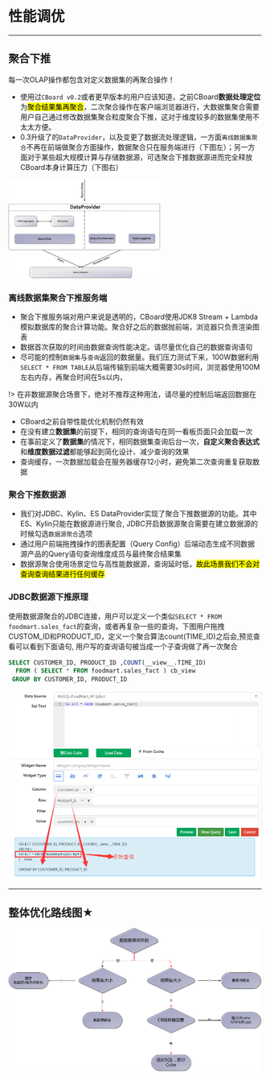 # 性能调优
---
## 聚合下推
<div class="bs-callout bs-callout-info" id="callout-focus-demo">
    <p>每一次OLAP操作都包含对定义数据集的再聚合操作！</p>
</div>

* 使用过`CBoard v0.2`或者更早版本的用户应该知道，之前CBoard**数据处理定位**为<mark>聚合结果集再聚合</mark>，二次聚合操作在客户端浏览器进行，大数据集聚合需要用户自己通过修改数据集聚合粒度聚合下推，这对于维度较多的数据集使用不太太方便。
* 0.3升级了的`DataProvider`，以及变更了数据流处理逻辑，一方面`离线数据集聚合`不再在前端做聚合方面操作，数据聚合只在服务端进行（下图左）；另一方面对于某些超大规模计算与存储数据源，可选聚合下推数据源进而完全释放CBoard本身计算压力（下图右）

<div class="t-alien-center">
    <img src="../../assets/push-agg-down.png" style="width: 60%;"/>
</div>

### 离线数据集聚合下推服务端

* 聚合下推服务端对用户来说是透明的，CBoard使用JDK8 Stream + Lambda模拟数据库的聚合计算功能。聚合好之后的数据抛前端，浏览器只负责渲染图表
* 数据首次获取的时间由数据查询性能决定。请尽量优化自己的数据查询语句
* 尽可能的控制`数据集`与`查询`返回的数据量。我们压力测试下来，100W数据利用`SELECT * FROM TABLE`从后端传输到前端大概需要30s时间，浏览器使用100M左右内存，再聚合时间在5s以内，

!> 在非数据源聚合场景下，绝对不推荐这种用法，请尽量的控制后端返回数据在30W以内

* CBoard之前自带性能优化机制仍然有效
* 在没有建立**数据集**的前提下，相同的查询语句在同一看板页面只会加载一次
* 在事前定义了**数据集**的情况下，相同数据集查询后台一次，**自定义聚合表达式**和**维度数据过滤**都能够起到简化设计、减少查询的效果
* 查询缓存，一次数据加载会在服务器缓存12小时，避免第二次查询重复获取数据

### 聚合下推数据源
* 我们对JDBC、Kylin、ES DataProvider实现了聚合下推数据源的功能。其中ES、Kylin只能在数据源进行聚合, JDBC开启数据源聚合需要在建立数据源的时候勾选`数据源聚合`选项
* 通过用户前端拖拽操作的图表配置（Query Config）后端动态生成不同数据源产品的Query语句查询维度成员与最终聚合结果集
* 数据源聚合使用场景定位与高性能数据源，查询延时低，<mark>故此场景我们不会对查询查询结果进行任何缓存</mark>

### JDBC数据源下推原理

使用数据源聚合的JDBC连接，用户可以定义一个类似`SELECT * FROM foodmart.sales_fact`的查询，或者再复杂一些的查询，下图用户拖拽CUSTOM_ID和PRODUCT_ID，定义一个聚合算法count(TIME_ID)之后会,预览查看可以看到下面语句, 用户写的查询语句被当成一个子查询做了再一次聚合

```sql
SELECT CUSTOMER_ID, PRODUCT_ID ,COUNT(__view__.TIME_ID)
  FROM ( SELECT * FROM foodmart.sales_fact ) cb_view
 GROUP BY CUSTOMER_ID, PRODUCT_ID
```

![](/assets/select-2.png)

---

## 整体优化路线图★

![](/assets/tunning-roadmap.png)

